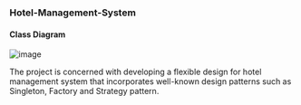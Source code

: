 ### Hotel-Management-System

#### Class Diagram
![image](https://user-images.githubusercontent.com/45465068/83440894-4b48c800-a463-11ea-8a09-f8ba9fd1270f.png)

The project is concerned with developing a flexible design for hotel management system that incorporates well-known design patterns such as Singleton, Factory and Strategy pattern. 
